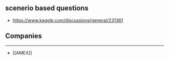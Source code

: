 
## scenerio based questions
- https://www.kaggle.com/discussions/general/231361
## Companies
---
- [[AMEX]]